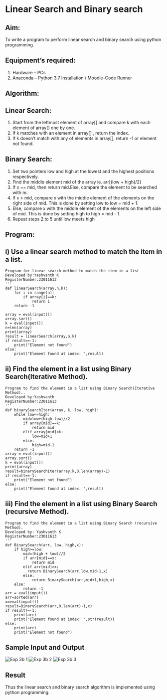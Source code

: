 # Linear Search and Binary search
## Aim:
To write a program to perform linear search and binary search using python programming.
## Equipment’s required:
1.	Hardware – PCs
2.	Anaconda – Python 3.7 Installation / Moodle-Code Runner
## Algorithm:
## Linear Search:
1.	Start from the leftmost element of array[] and compare k with each element of array[] one by one.
2.	If k matches with an element in array[] , return the index.
3.	If k doesn’t match with any of elements in array[], return -1 or element not found.
## Binary Search:
1.	Set two pointers low and high at the lowest and the highest positions respectively.
2.	Find the middle element mid of the array ie. arr[(low + high)/2]
3.	If x == mid, then return mid.Else, compare the element to be searched with m.
4.	If x > mid, compare x with the middle element of the elements on the right side of mid. This is done by setting low to low = mid + 1.
5.	Else, compare x with the middle element of the elements on the left side of mid. This is done by setting high to high = mid - 1.
6.	Repeat steps 2 to 5 until low meets high
## Program:
## i)	 Use a linear search method to match the item in a list.
```
Program for linear search method to match the item in a list
Developed by:Yashvanth K
RegisterNumber:23011613
'''
def linearSearch(array,n,k):
    for i in range(n):
        if array[i]==k:
            return i
    return -1    
    
array = eval(input())
array.sort()
k = eval(input()) 
n=len(array)
print(array)
result = linearSearch(array,n,k)
if result==-1:
    print("Element not found")
else:
    print("Element found at index: ",result)
```
## ii)	 Find the element in a list using Binary Search(Iterative Method).
```
Program to find the element in a list using Binary Search(Iterative Method)..
Developed by:Yashvanth
RegisterNumber:23011613 
'''
def binarySearchIter(array, k, low, high):
    while low<=high:
        mid=low+(high-low)//2
        if array[mid]==k:
            return mid
        elif array[mid]<k:
            low=mid+1
        else:
            high=mid-1
    return -1        
array = eval(input())
array.sort()
k = eval(input())
print(array)
result=binarySearchIter(array,k,0,len(array)-1)
if result==-1:
    print("Element not found")
else:
    print("Element found at index: ",result)
```
## iii)	 Find the element in a list using Binary Search (recursive Method).
```
Program to find the element in a list using Binary Search (recursive Method).
Developed by: Yashvanth K
RegisterNumber:23011613
'''
def BinarySearch(arr, low, high,x):
    if high>=low:
        mid=(high + low)//2
        if arr[mid]==x:
            return mid
        elif arr[mid]>x:
          return BinarySearch(arr,low,mid-1,x)
        else:
            return BinarySearch(arr,mid+1,high,x)
    else:
        return -1
arr = eval(input())
arr=sorted(arr)
x=eval(input())
result=BinarySearch(arr,0,len(arr)-1,x)
if result!=-1:
    print(arr)
    print("Element found at index: ",str(result))
else:
    print(arr)
    print("Element not found")
```
## Sample Input and Output

![Exp 3b 1](https://github.com/Yashvanth21/Search-Algorithm/assets/144979957/9c3f8317-91ed-4b9f-9a56-fe2886d0d9a2)
![Exp 3b 2](https://github.com/Yashvanth21/Search-Algorithm/assets/144979957/d9082531-51cd-4d2f-8630-d88180089ec0)
![Exp 3b 3](https://github.com/Yashvanth21/Search-Algorithm/assets/144979957/4af3314c-349f-4934-9f6a-e47b76e0a88b)


## Result
Thus the linear search and binary search algorithm is implemented using python programming.
